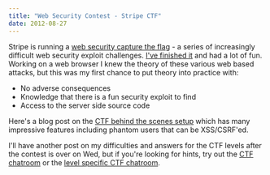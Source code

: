 ```yaml
---
title: "Web Security Contest - Stripe CTF"
date: 2012-08-27
---
```

<div xmlns="http://www.w3.org/1999/xhtml"><div><p>
    Stripe is running a <a href="https://stripe-ctf.com/about">web security capture the flag</a> - a series of increasingly difficult web security exploit challenges. <a href="https://stripe-ctf.com/progress/SequelGuy">I've finished it</a> and had a lot of fun. Working on a web browser I knew the theory of these various web based attacks, but this was my first chance
    to put theory into practice with:
  </p><ul><li>No adverse consequences
    </li><li>Knowledge that there is a fun security exploit to find
    </li><li>Access to the server side source code
    </li></ul><p>
    Here's a blog post on the <a href="https://blog.gregbrockman.com/2012/08/system-design-stripe-capture-the-flag/">CTF behind the scenes setup</a> which has many impressive features including
    phantom users that can be XSS/CSRF'ed.
  </p><p>
    I'll have another post on my difficulties and answers for the CTF levels after the contest is over on Wed, but if you're looking for hints, try out the <a href="https://answers.stripe.com/chat#ctf">CTF chatroom</a> or the <a href="https://answers.stripe.com/chat#level4">level specific CTF chatroom</a>.
  </p></div></div>
